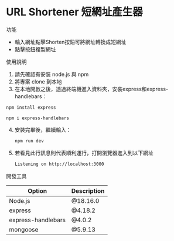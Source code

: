 # URL Shortener 短網址產生器

功能
- 輸入網址點擊Shorten按鈕可將網址轉換成短網址
- 點擊按鈕複製網址

使用說明
1. 請先確認有安裝 node.js 與 npm
2. 將專案 clone 到本地
3. 在本地開啟之後，透過終端機進入資料夾，安裝express和express-handlebars：
  ```bash
  npm install express
  ```

  ```
  npm i express-handlebars
  ```

4. 安裝完畢後，繼續輸入：

   ```bash
   npm run dev
   ```

5. 若看見此行訊息則代表順利運行，打開瀏覽器進入到以下網址

   ```bash
   Listening on http://localhost:3000

開發工具

| Option | Description |
| ------ | ----------- |
| Node.js   | @18.16.0 |
| express | @4.18.2 |
| express-handlebars | @4.0.2 |
| mongoose | @5.9.13 |
